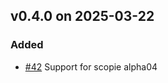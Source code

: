 ## v0.4.0 on 2025-03-22
### Added
* [#42](https://github.com/miniscruff/scopie-js/issues/42) Support for scopie alpha04
